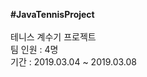 <b>#JavaTennisProject</b><br>
<br>
테니스 계수기 프로젝트<br>
팀 인원 : 4명<br>
기간 : 2019.03.04 ~ 2019.03.08<br>


